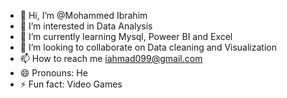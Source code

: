 - 👋 Hi, I’m @Mohammed Ibrahim
- 👀 I’m interested in Data Analysis
- 🌱 I’m currently learning Mysql, Poweer BI and Excel
- 💞️ I’m looking to collaborate on Data cleaning and Visualization
- 📫 How to reach me iahmad099@gmail.com
- 😄 Pronouns: He
- ⚡ Fun fact: Video Games
 

<!---
Yanda01/Yanda01 is a ✨ special ✨ repository because its `README.md` (this file) appears on your GitHub profile.
You can click the Preview link to take a look at your changes.
--->
